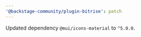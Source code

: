 ```yaml
---
'@backstage-community/plugin-bitrise': patch
---
```


Updated dependency `@mui/icons-material` to `^5.0.0`.
